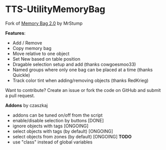 # TTS-UtilityMemoryBag
Fork of [Memory Bag 2.0](https://steamcommunity.com/sharedfiles/filedetails/?id=953770080) by MrStump

**Features**:
* Add / Remove
* Copy memory bag
* Move relative to one object
* Set New based on table position
* Dragable selection setup and add (thanks cowgoesmoo33)
* Named groups where only one bag can be placed at a time (thanks Quickle)
* Track color tint when adding/removing objects (thanks RedKrieg)

Want to contribute? Create an issue or fork the code on GitHub and submit a pull request.

**Addons** by czaszkaj
* addons can be tuned on/off from the script
* enable/disable selection by buttons [DONE]
* ignore objects with tags [ONGOING]
* select objects with tags (by default) [ONGOING]
* select objects from zones (by default) [ONGOING]
**TODO**
* use "class" instead of global variables